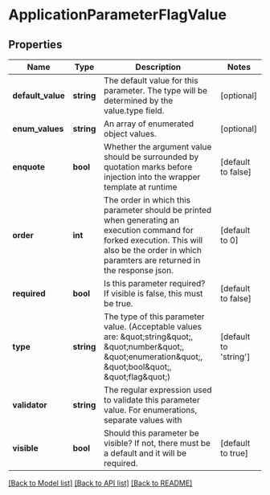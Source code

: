 # ApplicationParameterFlagValue

## Properties
Name | Type | Description | Notes
------------ | ------------- | ------------- | -------------
**default_value** | **string** | The default value for this parameter. The type will be determined by the value.type field. | [optional] 
**enum_values** | **string** | An array of enumerated object values. | [optional] 
**enquote** | **bool** | Whether the argument value should be surrounded by quotation marks before injection into the wrapper template at runtime | [default to false]
**order** | **int** | The order in which this parameter should be printed when generating an execution command for forked execution. This will also be the order in which paramters are returned in the response json. | [default to 0]
**required** | **bool** | Is this parameter required? If visible is false, this must be true. | [default to false]
**type** | **string** | The type of this parameter value. (Acceptable values are: \&quot;string\&quot;, \&quot;number\&quot;, \&quot;enumeration\&quot;, \&quot;bool\&quot;, \&quot;flag\&quot;) | [default to 'string']
**validator** | **string** | The regular expression used to validate this parameter value. For enumerations, separate values with | | [optional] 
**visible** | **bool** | Should this parameter be visible? If not, there must be a default and it will be required. | [default to true]

[[Back to Model list]](../README.md#documentation-for-models) [[Back to API list]](../README.md#documentation-for-api-endpoints) [[Back to README]](../README.md)


